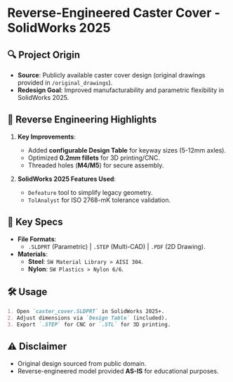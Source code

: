 
# **Reverse-Engineered Caster Cover - SolidWorks 2025**

## **🔍 Project Origin**
- **Source**: Publicly available caster cover design (original drawings provided in `/original_drawings`).  
- **Redesign Goal**: Improved manufacturability and parametric flexibility in SolidWorks 2025.  

## **🔄 Reverse Engineering Highlights**
1. **Key Improvements**:  
   - Added **configurable Design Table** for keyway sizes (5-12mm axles).  
   - Optimized **0.2mm fillets** for 3D printing/CNC.  
   - Threaded holes (**M4/M5**) for secure assembly.  

2. **SolidWorks 2025 Features Used**:  
   - `Defeature` tool to simplify legacy geometry.  
   - `TolAnalyst` for ISO 2768-mK tolerance validation.  

## **📐 Key Specs**
- **File Formats**:  
  - `.SLDPRT` (Parametric) | `.STEP` (Multi-CAD) | `.PDF` (2D Drawing).  
- **Materials**:  
  - **Steel**: `SW Material Library > AISI 304`.  
  - **Nylon**: `SW Plastics > Nylon 6/6`.  

## **🛠️ Usage**
```markdown
1. Open `caster_cover.SLDPRT` in SolidWorks 2025+.  
2. Adjust dimensions via `Design Table` (included).  
3. Export `.STEP` for CNC or `.STL` for 3D printing.  
```

## **⚠️ Disclaimer**
- Original design sourced from public domain.  
- Reverse-engineered model provided **AS-IS** for educational purposes.  



